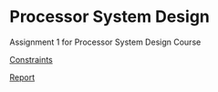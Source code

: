 # Processor System Design
Assignment 1 for Processor System Design Course

[Constraints](constraints.xdc)

[Report](psd_1.pdf) 
